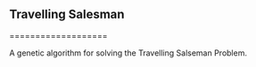 ## Travelling Salesman
===================

A genetic algorithm for solving the Travelling Salseman Problem.
